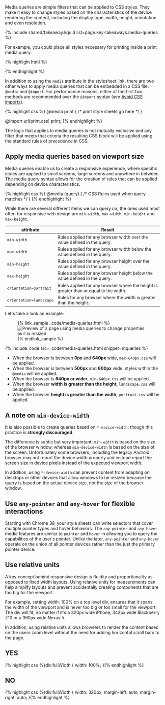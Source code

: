 


<p class="intro">
  Media queries are simple filters that can be applied to CSS styles.  They make  it easy to change styles based on the characteristics of the device rendering the content, including the display type, width, height, orientation and even resolution.
</p>



{% include shared/takeaway.liquid list=page.key-takeaways.media-queries %}

For example, you could place all styles necessary for printing
inside a print media query:

{% highlight html %}
<link rel="stylesheet" href="print.css" media="print">
{% endhighlight %}

In addition to using the `media` attribute in the stylesheet link, there are two
other ways to apply media queries that can be embedded in a CSS file: `@media`
and `@import`.  For performance reasons, either of the first two methods are
recommended over the `@import` syntax
(see [Avoid CSS imports](/web/fundamentals/performance/critical-rendering-path/page-speed-rules-and-recommendations.html)).

{% highlight css %}
@media print {
  /* print style sheets go here */
}

@import url(print.css) print;
{% endhighlight %}

The logic that applies to media queries is not mutually exclusive and any filter
that meets that criteria the resulting CSS block will be applied using the
standard rules of precedence in CSS.

## Apply media queries based on viewport size

Media queries enable us to create a responsive experience, where specific styles
are applied to small screens, large screens and anywhere in between.  The media
query syntax allows for the creation of rules that can be applied depending on
device characteristics.

{% highlight css %}
@media (query) {
  /* CSS Rules used when query matches */
}
{% endhighlight %}

While there are several different items we can query on, the ones used most
often for responsive web design are `min-width`, `max-width`, `min-height` and
`max-height`.


<table class="mdl-data-table mdl-js-data-table">
  <colgroup>
    <col span="1">
    <col span="1">
  </colgroup>
  <thead>
    <tr>
      <th data-th="attribute">attribute</th>
      <th data-th="Result">Result</th>
    </tr>
  </thead>
  <tbody>
    <tr>
      <td data-th="attribute"><code>min-width</code></td>
      <td data-th="Result">Rules applied for any browser width over the value defined in the query.</td>
    </tr>
    <tr>
      <td data-th="attribute"><code>max-width</code></td>
      <td data-th="Result">Rules applied for any browser width below the value defined in the query.</td>
    </tr>
    <tr>
      <td data-th="attribute"><code>min-height</code></td>
      <td data-th="Result">Rules applied for any browser height over the value defined in the query.</td>
    </tr>
    <tr>
      <td data-th="attribute"><code>max-height</code></td>
      <td data-th="Result">Rules applied for any browser height below the value defined in the query.</td>
    </tr>
    <tr>
      <td data-th="attribute"><code>orientation=portrait</code></td>
      <td data-th="Result">Rules applied for any browser where the height is greater than or equal to the width.</td>
    </tr>
    <tr>
      <td data-th="attribute"><code>orientation=landscape</code></td>
      <td data-th="Result">Rules for any browser where the width is greater than the height.</td>
    </tr>
  </tbody>
</table>

Let's take a look an example:

<figure>
  {% link_sample _code/media-queries.html %}
    <img src="imgs/mq.png" class="center" srcset="imgs/mq.png 1x, imgs/mq-2x.png 2x" alt="Preview of a page using media queries to change properties as it is resized.">
  {% endlink_sample %}
</figure>

{% include_code src=_code/media-queries.html snippet=mqueries %}

* When the browser is between <b>0px</b> and <b>640px</b> wide, `max-640px.css` will be applied.
* When the browser is between <b>500px</b> and <b>600px</b> wide, styles within the `@media` will be applied.
* When the browser is <b>640px or wider</b>, `min-640px.css` will be applied.
* When the browser <b>width is greater than the height</b>, `landscape.css` will be applied.
* When the browser <b>height is greater than the width</b>, `portrait.css` will be applied.


## A note on `min-device-width`

It is also possible to create queries based on
`*-device-width`; though this practice is **strongly discouraged**.

The difference is subtle but very important: `min-width` is based on the
size of the browser window, whereas `min-device-width` is based on
the size of the screen.  Unfortunately some browsers, including the legacy
Android browser may not report the device width properly and instead
report the screen size in device pixels instead of the expected viewport width.

In addition, using `*-device-width` can prevent content from adapting on
desktops or other devices that allow windows to be resized because the query
is based on the actual device size, not the size of the browser window.

## Use `any-pointer` and `any-hover` for flexible interactions

Starting with Chrome 39, your style sheets can write selectors that cover
multiple pointer types and hover behaviors. The `any-pointer` and `any-hover`
media features are similar to `pointer` and `hover` in allowing you to query the
capabilities of the user's pointer. Unlike the later, `any-pointer` and
`any-hover` operate on the union of all pointer devices rather than the just the
primary pointer device.

## Use relative units

A key concept behind responsive design is fluidity and proportionality as
opposed to fixed width layouts.  Using relative units for measurements can help
simplify layouts and prevent accidentally creating components that are too big
for the viewport.

For example, setting width: 100% on a top level div, ensures that it spans the
width of the viewport and is never too big or too small for the viewport.  The
div will fit, no matter if it's a 320px wide iPhone, 342px wide Blackberry Z10
or a 360px wide Nexus 5.

In addition, using relative units allows browsers to render the content based on
the users zoom level without the need for adding horizontal scroll bars to the
page.

<div class="mdl-grid">
  <div class="mdl-cell mdl-cell--6-col">
    <h2>YES</h2>
{% highlight css %}div.fullWidth {
  width: 100%;
}{% endhighlight %}
  </div>
  <div class="mdl-cell mdl-cell--6-col">
    <h2>NO</h2>
{% highlight css %}div.fullWidth {
  width: 320px;
  margin-left: auto;
  margin-right: auto;
}{% endhighlight %}
  </div>
</div>






